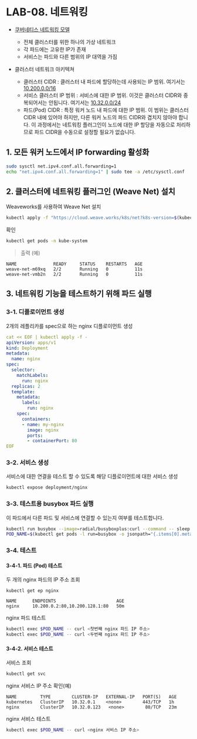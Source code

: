 # LAB-08. 네트워킹

- [쿠버네티스 네트워킹 모델](https://kubernetes.io/docs/concepts/cluster-administration/networking/)
  - 전체 클러스터를 위한 하나의 가상 네트워크
  - 각 파드에는 고유한 IP가 존재
  - 서비스는 파드와 다른 범위의 IP 대역을 가짐

- 클러스터 네트워크 아키텍쳐
  - 클러스터 CIDR : 클러스터 내 파드에 할당하는데 사용되는 IP 범위. 여기서는 [10.200.0.0/16](lab-05.md#2-3-쿠버네티스-controller-manager-구성하기)
  - 서비스 클러스터 IP 범위 : 서비스에 대한 IP 범위. 이것은 클러스터 CIDR와 중복되어서는 안됩니다. 여기서는 [10.32.0.0/24](lab-05.md#2-3-쿠버네티스-controller-manager-구성하기)
  - 파드(Pod) CIDR : 특정 워커 노드 내 파드에 대한 IP 범위. 이 범위는 클러스터 CIDR 내에 있어야 하지만, 다른 워커 노드의 파드 CIDR와 겹치지 않아야 합니다. 이 과정에서는 네트워킹 플러그인이 노드에 대한 IP 할당을 자동으로 처리하므로 파드 CIDR을 수동으로 설정할 필요가 없습니다.

## 1. 모든 워커 노드에서 IP forwarding 활성화

```sh
sudo sysctl net.ipv4.conf.all.forwarding=1
echo "net.ipv4.conf.all.forwarding=1" | sudo tee -a /etc/sysctl.conf
```

## 2. 클러스터에 네트워킹 플러그인 (Weave Net) 설치

Weaveworks를 사용하여 Weave Net 설치
```sh
kubectl apply -f "https://cloud.weave.works/k8s/net?k8s-version=$(kubectl version | base64 | tr -d '\n')&env.IPALLOC_RANGE=10.200.0.0/16"
```

확인
```sh
kubectl get pods -n kube-system
```

> 출력 (예)

```
NAME              READY     STATUS    RESTARTS   AGE
weave-net-m69xq   2/2       Running   0          11s
weave-net-vmb2n   2/2       Running   0          11s
```

## 3. 네트워킹 기능을 테스트하기 위해 파드 실행

### 3-1. 디플로이먼트 생성

2개의 레플리카를 spec으로 하는 nginx 디플로이먼트 생성

```yaml
cat << EOF | kubectl apply -f -
apiVersion: apps/v1
kind: Deployment
metadata:
  name: nginx
spec:
  selector:
    matchLabels:
      run: nginx
  replicas: 2
  template:
    metadata:
      labels:
        run: nginx
    spec:
      containers:
      - name: my-nginx
        image: nginx
        ports:
        - containerPort: 80
EOF
```

### 3-2. 서비스 생성

서비스에 대한 연결을 테스트 할 수 있도록 해당 디플로이먼트에 대한 서비스 생성

```sh
kubectl expose deployment/nginx
```

### 3-3. 테스트용 busybox 파드 실행

이 파드에서 다른 파드 및 서비스에 연결할 수 있는지 여부를 테스트합니다.

```sh
kubectl run busybox --image=radial/busyboxplus:curl --command -- sleep 3600
POD_NAME=$(kubectl get pods -l run=busybox -o jsonpath="{.items[0].metadata.name}")
```

### 3-4. 테스트

#### 3-4-1. 파드 (Pod) 테스트

두 개의 nginx 파드의 IP 주소 조회

```
kubectl get ep nginx
```

```
NAME      ENDPOINTS                       AGE
nginx     10.200.0.2:80,10.200.128.1:80   50m
```

nginx 파드 테스트

```sh
kubectl exec $POD_NAME -- curl <첫번째 nginx 파드 IP 주소>
kubectl exec $POD_NAME -- curl <두번째 nginx 파드 IP 주소>
```

#### 3-4-2. 서비스 테스트

서비스 조회
```sh
kubectl get svc
```

nginx 서비스 IP 주소 확인(예)
```
NAME         TYPE        CLUSTER-IP   EXTERNAL-IP   PORT(S)   AGE
kubernetes   ClusterIP   10.32.0.1    <none>        443/TCP   1h
nginx        ClusterIP   10.32.0.123   <none>        80/TCP   23m
```

nginx 서비스 테스트
```sh
kubectl exec $POD_NAME -- curl <nginx 서비스 IP 주소>
```
